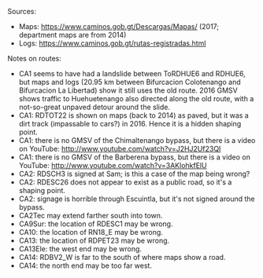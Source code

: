 Sources:
* Maps: https://www.caminos.gob.gt/Descargas/Mapas/ (2017; department maps are from 2014)
* Logs: https://www.caminos.gob.gt/rutas-registradas.html

Notes on routes:
* CA1 seems to have had a landslide between ToRDHUE6 and RDHUE6, but maps and logs (20.95 km between Bifurcacion Colotenango and Bifurcacion La Libertad) show it still uses the old route. 2016 GMSV shows traffic to Huehuetenango also directed along the old route, with a not-so-great unpaved detour around the slide.
* CA1: RDTOT22 is shown on maps (back to 2014) as paved, but it was a dirt track (impassable to cars?) in 2016. Hence it is a hidden shaping point.
* CA1: there is no GMSV of the Chimaltenango bypass, but there is a video on YouTube: http://www.youtube.com/watch?v=J2HJ2Uf23QI
* CA1: there is no GMSV of the Barberena bypass, but there is a video on YouTube: http://www.youtube.com/watch?v=3AKlohkfElU
* CA2: RDSCH3 is signed at Sam; is this a case of the map being wrong?
* CA2: RDESC26 does not appear to exist as a public road, so it's a shaping point.
* CA2: signage is horrible through Escuintla, but it's not signed around the bypass.
* CA2Tec may extend farther south into town.
* CA9Sur: the location of RDESC1 may be wrong.
* CA10: the location of RN18_E may be wrong.
* CA13: the location of RDPET23 may be wrong.
* CA13Ele: the west end may be wrong.
* CA14: RDBV2_W is far to the south of where maps show a road.
* CA14: the north end may be too far west.
